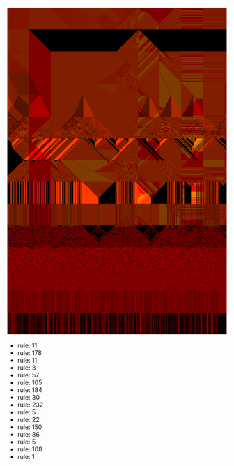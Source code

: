 ![photo](./output.png) 
 * rule: 11
* rule: 178
* rule: 11
* rule: 3
* rule: 57
* rule: 105
* rule: 184
* rule: 30
* rule: 232
* rule: 5
* rule: 22
* rule: 150
* rule: 86
* rule: 5
* rule: 108
* rule: 1
